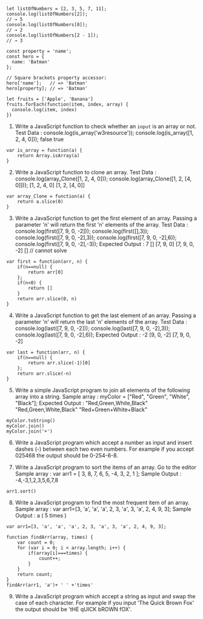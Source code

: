 ```
let listOfNumbers = [2, 3, 5, 7, 11];
console.log(listOfNumbers[2]);
// → 5
console.log(listOfNumbers[0]);
// → 2
console.log(listOfNumbers[2 - 1]);
// → 3

const property = 'name';
const hero = {
  name: 'Batman'
};

// Square brackets property accessor:
hero['name'];   // => 'Batman'
hero[property]; // => 'Batman'

let fruits = ['Apple', 'Banana']
fruits.forEach(function(item, index, array) {
  console.log(item, index)
})
```
1. Write a JavaScript function to check whether an `input` is an array or not.
Test Data :
console.log(is_array('w3resource'));
console.log(is_array([1, 2, 4, 0]));
false
true
```
var is_array = function(a) {
    return Array.isArray(a)
}
```
2. Write a JavaScript function to clone an array.
Test Data :
console.log(array_Clone([1, 2, 4, 0]));
console.log(array_Clone([1, 2, [4, 0]]));
[1, 2, 4, 0]
[1, 2, [4, 0]]
```
var array_Clone = function(a) {
    return a.slice(0)
}
```
3. Write a JavaScript function to get the first element of an array. Passing a parameter 'n' will return the first 'n' elements of the array.
Test Data :
console.log(first([7, 9, 0, -2]));
console.log(first([],3));
console.log(first([7, 9, 0, -2],3));
console.log(first([7, 9, 0, -2],6));
console.log(first([7, 9, 0, -2],-3));
Expected Output :
7
[]
[7, 9, 0]
[7, 9, 0, -2]
[] // cannot solve
```
var first = function(arr, n) {
    if(n==null) {
        return arr[0]
    };
    if(n<0) {
        return []
    }
    return arr.slice(0, n)
}
```
4. Write a JavaScript function to get the last element of an array. Passing a parameter 'n' will return the last 'n' elements of the array.
Test Data :
console.log(last([7, 9, 0, -2]));
console.log(last([7, 9, 0, -2],3));
console.log(last([7, 9, 0, -2],6));
Expected Output :
-2
[9, 0, -2]
[7, 9, 0, -2]
```
var last = function(arr, n) {
    if(n==null) {
        return arr.slice(-1)[0]
    };
    return arr.slice(-n)
}
```
5. Write a simple JavaScript program to join all elements of the following array into a string.
Sample array : myColor = ["Red", "Green", "White", "Black"];
Expected Output :
"Red,Green,White,Black"
"Red,Green,White,Black"
"Red+Green+White+Black"
```
myColor.toString()
myColor.join()
myColor.join('+')
```
6. Write a JavaScript program which accept a number as input and insert dashes (-) between each two even numbers. For example if you accept 025468 the output should be 0-254-6-8.

7. Write a JavaScript program to sort the items of an array. Go to the editor
Sample array : var arr1 = [ 3, 8, 7, 6, 5, -4, 3, 2, 1 ];
Sample Output : -4,-3,1,2,3,5,6,7,8
```
arr1.sort()
```
8. Write a JavaScript program to find the most frequent item of an array.
Sample array : var arr1=[3, 'a', 'a', 'a', 2, 3, 'a', 3, 'a', 2, 4, 9, 3];
Sample Output : a ( 5 times )
```
var arr1=[3, 'a', 'a', 'a', 2, 3, 'a', 3, 'a', 2, 4, 9, 3];

function findArr(array, times) {
    var count = 0;
    for (var i = 0; i < array.length; i++) {
        if(array[i]===times) {
            count++;
        }
    }
    return count;
}
findArr(arr1, 'a')+ ' ' +'times'
```
9. Write a JavaScript program which accept a string as input and swap the case of each character. For example if you input 'The Quick Brown Fox' the output should be 'tHE qUICK bROWN fOX'.

